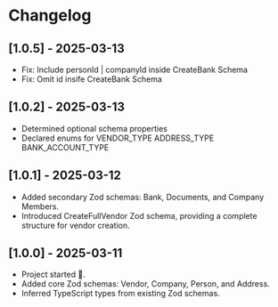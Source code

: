 # Changelog

## [1.0.5] - 2025-03-13

- Fix: Include personId | companyId inside CreateBank Schema
- Fix: Omit id insife CreateBank Schema

## [1.0.2] - 2025-03-13

- Determined optional schema properties
- Declared enums for VENDOR_TYPE ADDRESS_TYPE BANK_ACCOUNT_TYPE

## [1.0.1] - 2025-03-12

- Added secondary Zod schemas: Bank, Documents, and Company Members.
- Introduced CreateFullVendor Zod schema, providing a complete structure for vendor creation.

## [1.0.0] - 2025-03-11

- Project started 🎉.
- Added core Zod schemas: Vendor, Company, Person, and Address.
- Inferred TypeScript types from existing Zod schemas.
